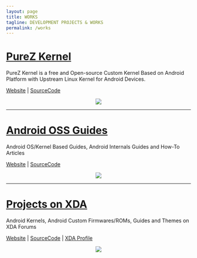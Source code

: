 ```yaml
---
layout: page
title: WORKS
tagline: DEVELOPMENT PROJECTS & WORKS
permalink: /works
---
```


<h1><a href="https://purez-kernel.github.io">PureZ Kernel</a></h1>
<p>PureZ Kernel is a free and Open-source Custom Kernel Based on Android Platform with Upstream Linux Kernel for Android Devices.</p>
<p><a href="https://purez-kernel.github.io">Website</a> | <a href="https://github.com/purez-kernel">SourceCode</a></p>
<p align="center"> 
  <img src="https://s20.postimg.cc/vpbav0vq5/Pure_Z-_Logo.png" /> 
</p>

----

<h1><a href="https://zawzaww.github.io/work/androidoss-guides">Android OSS Guides</a></h1>
<p>Android OS/Kernel Based Guides, Android Internals Guides and How-To Articles</p>
<p><a href="https://zawzaww.github.io/work/androidoss-guides">Website</a> | <a href="https://github.com/zawzaww/androidoss-guides">SourceCode</a></p>
<p align="center"> 
  <img src="https://images.wallpaperscraft.com/image/android_os_gray_robot_33642_1920x1080.jpg" /> 
</p>

----

<h1><a href="https://zawzaww.github.io/work/xda-threads-works">Projects on XDA</a></h1>
<p>Android Kernels, Android Custom Firmwares/ROMs, Guides and Themes on XDA Forums</p>
<p><a href="https://zawzaww.github.io/work/xda-threads-works">Website</a> | <a href="https://github.com/zawzaww?tab=repositories">SourceCode</a> | <a href="https://forum.xda-developers.com/member.php?u=7581611">XDA Profile</a> </p>
<p align="center"> 
  <img src="https://s20.postimg.cc/4qq51vcl9/xda-developers.png" /> 
</p>

